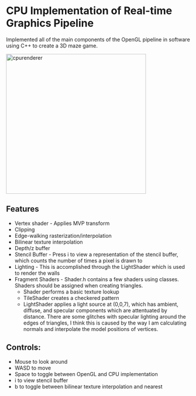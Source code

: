 # CPU Implementation of Real-time Graphics Pipeline
Implemented all of the main components of the OpenGL pipeline in software using C++ to create a 3D maze game.

<img width="382" alt="cpurenderer" src="https://user-images.githubusercontent.com/12981474/31321731-e2083156-ac3e-11e7-85f5-da442a9685a0.png">

## Features
* Vertex shader - Applies MVP transform
* Clipping
* Edge-walking rasterization/interpolation
* Bilinear texture interpolation
* Depth/z buffer
* Stencil Buffer - Press i to view a representation of the stencil buffer, which counts the number of times a pixel is drawn to
* Lighting - This is accomplished through the LightShader which is used to render the walls
* Fragment Shaders - Shader.h contains a few shaders using classes. Shaders should be assigned when creating triangles. 
  * Shader performs a basic texture lookup
  * TileShader creates a checkered pattern
  * LightShader applies a light source at (0,0,7), which has ambient, diffuse, and specular components which are attentuated by distance. There are some glitches with specular lighting around the edges of triangles, I think this is caused by the way I am calculating normals and interpolate the model positions of vertices.

## Controls:
* Mouse to look around
* WASD to move
* Space to toggle between OpenGL and CPU implementation
* i to view stencil buffer
* b to toggle between bilinear texture interpolation and nearest
